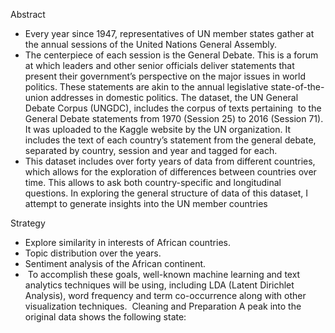 Abstract

* Every year since 1947, representatives of UN member states gather at the annual sessions of the United Nations General Assembly. 
* The centerpiece of each session is the General Debate. This is a forum at which leaders and other senior officials deliver statements that present their government’s perspective on the major issues in world politics. These statements are akin to the annual legislative state-of-the-union addresses in domestic politics. The dataset, the UN General Debate Corpus (UNGDC), includes the corpus of texts pertaining  to the General Debate statements from 1970 (Session 25) to 2016 (Session 71). It was uploaded to the Kaggle website by the UN organization. It includes the text of each country’s statement from the general debate, separated by country, session and year and tagged for each.
* This dataset includes over forty years of data from different countries, which allows for the exploration of differences between countries over time. This allows to ask both country-specific and longitudinal questions. In exploring the general structure of data of this dataset, I attempt to generate insights into the UN member countries 

Strategy
* Explore similarity in interests of African countries.
* Topic distribution over the years. 
* Sentiment analysis of the African continent.
*  To accomplish these goals, well-known machine learning and text analytics techniques will be using, including LDA (Latent Dirichlet Analysis), word frequency and term co-occurrence along with other visualization techniques.  
 Cleaning and Preparation
A peak into the original data  shows the following state:
